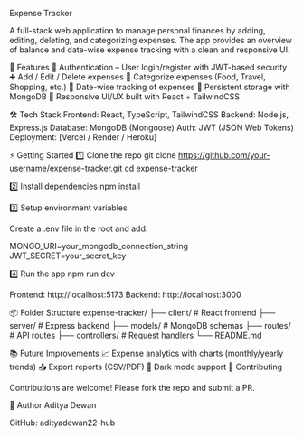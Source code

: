 Expense Tracker

A full-stack web application to manage personal finances by adding, editing, deleting, and categorizing expenses. The app provides an overview of balance and date-wise expense tracking with a clean and responsive UI.

🚀 Features
🔐 Authentication – User login/register with JWT-based security
➕ Add / Edit / Delete expenses
📂 Categorize expenses (Food, Travel, Shopping, etc.)
📅 Date-wise tracking of expenses
💾 Persistent storage with MongoDB
🎨 Responsive UI/UX built with React + TailwindCSS

🛠️ Tech Stack
Frontend: React, TypeScript, TailwindCSS
Backend: Node.js, Express.js
Database: MongoDB (Mongoose)
Auth: JWT (JSON Web Tokens)
Deployment: [Vercel / Render / Heroku]

⚡ Getting Started
1️⃣ Clone the repo
git clone https://github.com/your-username/expense-tracker.git
cd expense-tracker

2️⃣ Install dependencies
npm install

3️⃣ Setup environment variables

Create a .env file in the root and add:

MONGO_URI=your_mongodb_connection_string
JWT_SECRET=your_secret_key

4️⃣ Run the app
npm run dev


Frontend: http://localhost:5173
Backend: http://localhost:3000

📦 Folder Structure
expense-tracker/
 ├── client/        # React frontend
 ├── server/        # Express backend
 ├── models/        # MongoDB schemas
 ├── routes/        # API routes
 ├── controllers/   # Request handlers
 └── README.md

📚 Future Improvements
📈 Expense analytics with charts (monthly/yearly trends)
📤 Export reports (CSV/PDF)
🌙 Dark mode support
🤝 Contributing

Contributions are welcome! Please fork the repo and submit a PR.

🧑 Author
Aditya Dewan

GitHub: adityadewan22-hub
